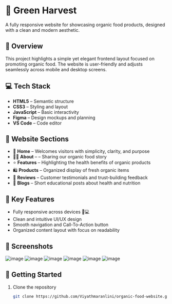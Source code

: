 # 🌿 Green Harvest

A fully responsive website for showcasing organic food products, designed with a clean and modern aesthetic.

## 🌱 Overview

This project highlights a simple yet elegant frontend layout focused on promoting organic food. The website is user-friendly and adjusts seamlessly across mobile and desktop screens.

## 💻 Tech Stack

- **HTML5** – Semantic structure
- **CSS3** – Styling and layout
- **JavaScript** – Basic interactivity
- **Figma** – Design mockups and planning
- **VS Code** – Code editor

## 🛒 Website Sections

- 🏡 **Home** – Welcomes visitors with simplicity, clarity, and purpose
- 👩‍🌾 **About** – – Sharing our organic food story 
- ⭐ **Features** – Highlighting the health benefits of organic products  
- 🛍 **Products** – Organized display of fresh organic items  
- 💬 **Reviews** – Customer testimonials and trust-building feedback  
- 📰 **Blogs** – Short educational posts about health and nutrition  

## 🎯 Key Features

- Fully responsive across devices 📱💻  
- Clean and intuitive UI/UX design  
- Smooth navigation and Call-To-Action button  
- Organized content layout with focus on readability  

## 📸 Screenshots
![image](https://github.com/user-attachments/assets/f77915bf-379c-463f-a111-1b023b357603)
![image](https://github.com/user-attachments/assets/e9dddb2f-91a6-4e9d-afde-5a1696dd7fa1)
![image](https://github.com/user-attachments/assets/34cb8bba-e113-48cb-8b25-799c7a31ddac)
![image](https://github.com/user-attachments/assets/7b47ef9d-fa0f-4da0-a35c-7fd81c523f8c)
![image](https://github.com/user-attachments/assets/242069c4-5088-4f0d-a6b7-9dcd2a674bf4)
![image](https://github.com/user-attachments/assets/e5cbf288-3f5f-45e4-9252-ba77dbdb8877)









## 🚀 Getting Started

1. Clone the repository  
   ```bash
   git clone https://github.com/Viyathmaranlini/organic-food-website.git
